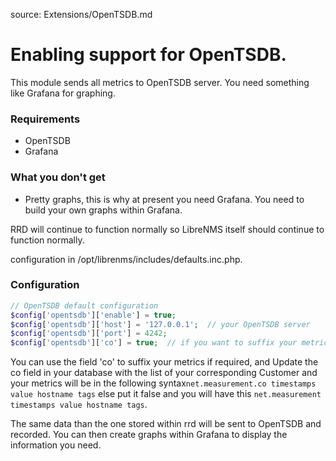 source: Extensions/OpenTSDB.md
# Enabling support for OpenTSDB.

This module sends all metrics to OpenTSDB server. You need something like Grafana for graphing.

### Requirements
 - OpenTSDB
 - Grafana
 
### What you don't get
 - Pretty graphs, this is why at present you need Grafana. You need to build your own graphs within Grafana.
 
RRD will continue to function normally so LibreNMS itself should continue to function normally.

configuration in /opt/librenms/includes/defaults.inc.php.
### Configuration
```php
// OpenTSDB default configuration
$config['opentsdb']['enable'] = true;
$config['opentsdb']['host'] = '127.0.0.1';  // your OpenTSDB server
$config['opentsdb']['port'] = 4242;
$config['opentsdb']['co'] = true;  // if you want to suffix your metric by Customer identity or object code
```

You can use the field 'co' to suffix your metrics if required, and Update the co field in your database with the list of your corresponding Customer and your metrics will be in the following syntax`net.measurement.co timestamps value hostname tags` else put it false and you will have this `net.measurement timestamps value hostname tags`.

The same data than the one stored within rrd will be sent to OpenTSDB and recorded. You can then create graphs within Grafana to display the information you need.

